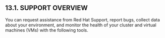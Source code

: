## 13.1. SUPPORT OVERVIEW

You can request assistance from Red Hat Support, report bugs, collect data about your environment, and monitor the health of your cluster and virtual machines (VMs) with the following tools.

